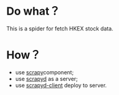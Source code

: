 # Do what？
This is a spider for fetch HKEX stock data.

# How？ 
- use [scrapy](https://doc.scrapy.org/en/latest/intro/tutorial.html)component;
- use [scrapyd](https://scrapyd.readthedocs.io/en/stable/overview.html) as a server;
- use [scrapyd-client](https://github.com/scrapy/scrapyd-client) deploy to server.

# 
 